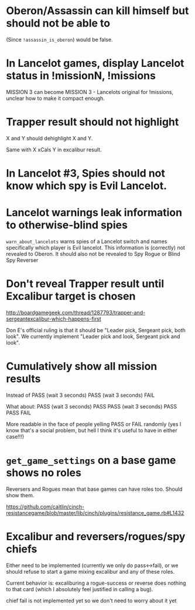# Oberon/Assassin can kill himself but should not be able to

(Since `!assassin_is_oberon`) would be false.

# In Lancelot games, display Lancelot status in !missionN, !missions

MISSION 3 can become MISSION 3 - Lancelots original
for !missions, unclear how to make it compact enough.

# Trapper result should not highlight

X and Y should dehighlight X and Y.

Same with X xCals Y in excalibur result.

# In Lancelot #3, Spies should not know which spy is Evil Lancelot.

# Lancelot warnings leak information to otherwise-blind spies

`warn_about_lancelots` warns spies of a Lancelot switch and names specifically which player is Evil lancelot. This information is (correctly) not revealed to Oberon. It should also not be revealed to Spy Rogue or Blind Spy Reverser

# Don't reveal Trapper result until Excalibur target is chosen

http://boardgamegeek.com/thread/1287793/trapper-and-sergeantexcalibur-which-happens-first

Don E's official ruling is that it should be "Leader pick, Sergeant pick, both look". We currently implement "Leader pick and look, Sergeant pick and look".

# Cumulatively show all mission results

Instead of
PASS
(wait 3 seconds)
PASS
(wait 3 seconds)
FAIL

What about:
PASS
(wait 3 seconds)
PASS PASS
(wait 3 seconds)
PASS PASS FAIL

More readable in the face of people yelling PASS or FAIL randomly (yes I know that's a social problem, but hell I think it's useful to have in either case!!!)

# `get_game_settings` on a base game shows no roles

Reversers and Rogues mean that base games can have roles too. Should show them.

https://github.com/caitlin/cinch-resistancegame/blob/master/lib/cinch/plugins/resistance_game.rb#L1432

# Excalibur and reversers/rogues/spy chiefs

Either need to be implemented (currently we only do pass<->fail), or we should refuse to start a game mixing excalibur and any of these roles.

Current behavior is: excaliburing a rogue-success or reverse does nothing to that card (which I absolutely feel justified in calling a bug).

chief fail is not implemented yet so we don't need to worry about it yet

